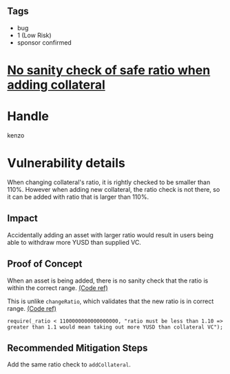 ## Tags

- bug
- 1 (Low Risk)
- sponsor confirmed

# [No sanity check of safe ratio when adding collateral](https://github.com/code-423n4/2021-12-yetifinance-findings/issues/217) 

# Handle

kenzo


# Vulnerability details

When changing collateral's ratio, it is rightly checked to be smaller than 110%.
However when adding new collateral, the ratio check is not there, so it can be added with ratio that is larger than 110%.

## Impact
Accidentally adding an asset with larger ratio would result in users being able to withdraw more YUSD than supplied VC.

## Proof of Concept
When an asset is being added, there is no sanity check that the ratio is within the correct range. [(Code ref)](https://github.com/code-423n4/2021-12-yetifinance/blob/main/packages/contracts/contracts/Dependencies/Whitelist.sol#L92:#L127)

This is unlike `changeRatio`, which validates that the new ratio is in correct range. [(Code ref)](https://github.com/code-423n4/2021-12-yetifinance/blob/main/packages/contracts/contracts/Dependencies/Whitelist.sol#L204)
```
require(_ratio < 1100000000000000000, "ratio must be less than 1.10 => greater than 1.1 would mean taking out more YUSD than collateral VC");
```

## Recommended Mitigation Steps
Add the same ratio check to `addCollateral`.

